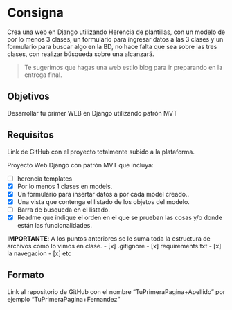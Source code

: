 # Consigna

Crea una web en Django utilizando Herencia de plantillas, con un modelo de por lo menos 3 clases, un formulario para ingresar datos a las 3 clases y un formulario para buscar algo en la BD, no hace falta que sea sobre las tres clases, con realizar búsqueda sobre una alcanzará.

> Te sugerimos que hagas una web estilo blog para ir preparando en la entrega final.

## Objetivos

Desarrollar tu primer WEB en Django utilizando patrón MVT

## Requisitos

Link de GitHub con el proyecto totalmente subido a la plataforma.

Proyecto Web Django con patrón MVT que incluya:

- [ ] herencia templates
- [x] Por lo menos 1 clases en models.
- [x] Un formulario para insertar datos a por cada model creado..
- [x] Una vista que contenga el listado de los objetos del modelo.
- [ ] Barra de busqueda en el listado.
- [x] Readme que indique el orden en el que se prueban las cosas y/o donde están las funcionalidades.

**IMPORTANTE**: A los puntos anteriores se le suma toda la estructura de archivos como lo vimos en clase.
    - [x] .gitignore
    - [x] requirements.txt
    - [x] la navegacion
    - [x] etc

## Formato

Link al repositorio de GitHub con el nombre “TuPrimeraPagina+Apellido”  por ejemplo “TuPrimeraPagina+Fernandez”
